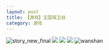```yaml
---
layout: post
title: 【游戏】王国保卫战
category: 游戏
---
```

![story_new_final](http://s3s4mtyq6.hd-bkt.clouddn.com/img/story_new_final_0322.png)
![](http://s3s4mtyq6.hd-bkt.clouddn.com/img/kingdomrush-0317-2.JPG)
![](http://s3s4mtyq6.hd-bkt.clouddn.com/img/kingdomrush-0317-1.PNG)
![](http://s3s4mtyq6.hd-bkt.clouddn.com/img/kingdomrush-0317-3.png)
![wanshan](http://s3s4mtyq6.hd-bkt.clouddn.com/img/wanshan.png)

  





